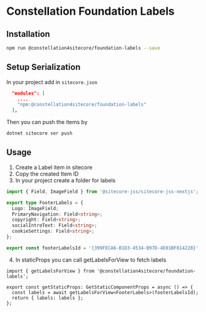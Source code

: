 # Constellation Foundation Labels

## Installation

```bash
npm run @constellation4sitecore/foundation-labels --save
```

## Setup Serialization

In your project add in `sitecore.json`

```json
  "modules": [
    ....
    "npm:@constellation4sitecore/foundation-labels"
  ],
```

Then you can push the items by

```bash
dotnet sitecore ser push
```

## Usage

1. Create a Label item in sitecore
2. Copy the created Item ID
3. In your project create a folder for labels

```ts
import { Field, ImageField } from '@sitecore-jss/sitecore-jss-nextjs';

export type FooterLabels = {
  Logo: ImageField;
  PrimaryNavigation: Field<string>;
  copyright: Field<string>;
  socialIntroText: Field<string>;
  cookieSettings: Field<string>;
};

export const footerLabelsId = '{399FECA6-B1D3-4534-B97D-4E01BF814228}';
```

4. In staticProps you can call getLabelsForView to fetch labels

```tsx
import { getLabelsForView } from '@constellation4sitecore/foundation-labels';

export const getStaticProps: GetStaticComponentProps = async () => {
  const labels = await getLabelsForView<FooterLabels>(footerLabelsId);
  return { labels: labels };
};
```
